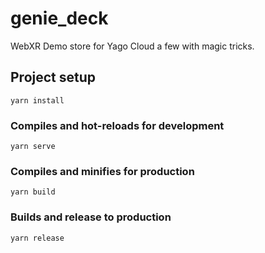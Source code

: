 # genie_deck

WebXR Demo store for Yago Cloud a few with magic tricks.



## Project setup
```
yarn install
```

### Compiles and hot-reloads for development
```
yarn serve
```

### Compiles and minifies for production
```
yarn build
```

### Builds and release to production
```
yarn release
```
